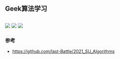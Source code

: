 ## Geek算法学习
[![](https://img.shields.io/badge/blog-@兀坐晴窗独饮茶-red.svg)](https://knightzz.cn)
![](https://img.shields.io/badge/project-算法学习-blue.svg)
![](https://img.shields.io/badge/template-代码模板-gold.svg)
----

### 参考 
- https://github.com/last-Battle/2021_SU_Algorithms
